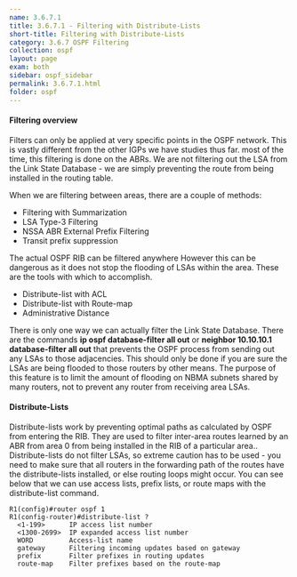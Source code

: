 ```yaml
---
name: 3.6.7.1
title: 3.6.7.1 - Filtering with Distribute-Lists
short-title: Filtering with Distribute-Lists
category: 3.6.7 OSPF Filtering
collection: ospf
layout: page
exam: both
sidebar: ospf_sidebar
permalink: 3.6.7.1.html
folder: ospf
---
```

#### Filtering overview
Filters can only be applied at very specific points in the OSPF network. This is vastly different from the other IGPs we have studies thus far. most of the time, this filtering is done on the ABRs. We are not filtering out the LSA from the Link State Database - we are simply preventing the route from being installed in the routing table.

When we are filtering between areas, there are a couple of methods:
- Filtering with Summarization
- LSA Type-3 Filtering
- NSSA ABR External Prefix Filtering
- Transit prefix suppression

The actual OSPF RIB can be filtered anywhere However this can be dangerous as it does not stop the flooding of LSAs within the area. These are the tools with which to accomplish.
- Distribute-list with ACL
- Distribute-list with Route-map
- Administrative Distance

There is only one way we can actually filter the Link State Database. There are the commands **ip ospf database-filter all out** or **neighbor 10.10.10.1 database-filter all out** that prevents the OSPF process from sending out any LSAs to those adjacencies. This should only be done if you are sure the LSAs are being flooded to those routers by other means. The purpose of this feature is to limit the amount of flooding on NBMA subnets shared by many routers, not to prevent any router from receiving area LSAs.


#### Distribute-Lists
Distribute-lists work by preventing optimal paths as calculated by OSPF from entering the RIB. They are used to filter inter-area routes learned by an ABR from area 0 from being installed in the RIB of a particular area.. Distribute-lists do not filter LSAs, so extreme caution has to be used - you need to make sure that all routers in the forwarding path of the routes have the distribute-lists installed, or else routing loops might occur. You can see below that we can use access lists, prefix lists, or route maps with the distribute-list command.

```
R1(config)#router ospf 1
R1(config-router)#distribute-list ?
  <1-199>      IP access list number
  <1300-2699>  IP expanded access list number
  WORD         Access-list name
  gateway      Filtering incoming updates based on gateway
  prefix       Filter prefixes in routing updates
  route-map    Filter prefixes based on the route-map
```
